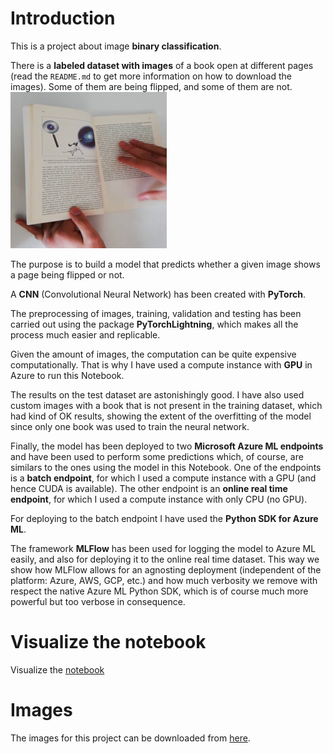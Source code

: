 # Introduction
This is a project about image **binary classification**.

There is a **labeled dataset with images** of a book open at different pages (read the `README.md` to get more information on how to download the images). Some of them are being flipped, and some of them are not.
![example-image](images/test_examples/image_0.png)

The purpose is to build a model that predicts whether a given image shows a page being flipped or not.

A **CNN** (Convolutional Neural Network) has been created with **PyTorch**.

The preprocessing of images, training, validation and testing has been carried out using the package **PyTorchLightning**, which makes all the process much easier and replicable.

Given the amount of images, the computation can be quite expensive computationally. That is why I have used a compute instance with **GPU** in Azure to run this Notebook.

The results on the test dataset are astonishingly good. I have also used custom images with a book that is not present in the training dataset, which had kind of OK results, showing the extent of the overfitting of the model since only one book was used to train the neural network.

Finally, the model has been deployed to two **Microsoft Azure ML endpoints** and have been used to perform some predictions which, of course, are similars to the ones using the model in this Notebook. One of the endpoints is a **batch endpoint**, for which I used a compute instance with a GPU (and hence CUDA is available). The other endpoint is an **online real time endpoint**, for which I used a compute instance with only CPU (no GPU).

For deploying to the batch endpoint I have used the **Python SDK for Azure ML**.

The framework **MLFlow** has been used for logging the model to Azure ML easily, and also for deploying it to the online real time dataset. This way we show how MLFlow allows for an agnosting deployment (independent of the platform: Azure, AWS, GCP, etc.) and how much verbosity we remove with respect the native Azure ML Python SDK, which is of course much more powerful but too verbose in consequence.

# Visualize the notebook
Visualize the [notebook](https://nbviewer.org/github/rubchume/FlipPageDetectorCNNAzure/blob/main/Project%204%20-%20MonReader.ipynb)

# Images
The images for this project can be downloaded from [here](https://drive.google.com/file/d/1KDQBTbo5deKGCdVV_xIujscn5ImxW4dm/view?usp=sharing).
